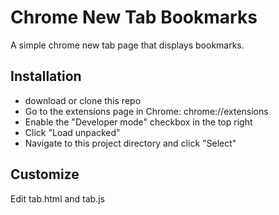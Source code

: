 # Chrome New Tab Bookmarks

A simple chrome new tab page that displays bookmarks.

## Installation

- download or clone this repo
- Go to the extensions page in Chrome: chrome://extensions
- Enable the "Developer mode" checkbox in the top right
- Click "Load unpacked"
- Navigate to this project directory and click "Select"

## Customize

Edit tab.html and tab.js

